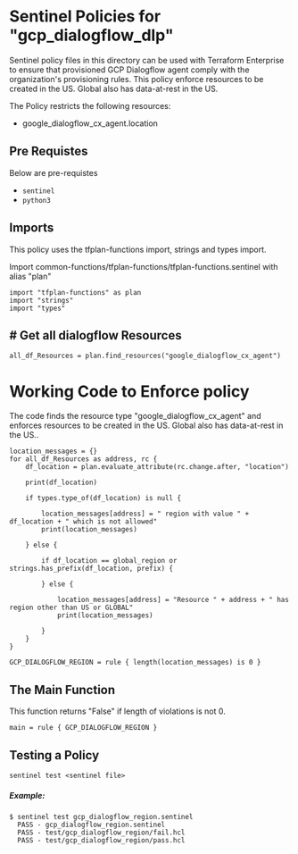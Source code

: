 # Sentinel Policies for "gcp_dialogflow_dlp"

Sentinel policy files in this directory can be used with Terraform Enterprise to ensure that provisioned GCP Dialogflow agent comply with the organization's provisioning rules. This policy enforce resources to be created in the US. Global also has data-at-rest in the US.

The Policy restricts the following resources:

* google_dialogflow_cx_agent.location

## Pre Requistes 
Below are pre-requistes 
* `sentinel`
* `python3`


## Imports

This policy uses the tfplan-functions import, strings and types import. 

Import common-functions/tfplan-functions/tfplan-functions.sentinel with alias "plan"
```
import "tfplan-functions" as plan
import "strings"
import "types"
```


## # Get all dialogflow Resources
```
all_df_Resources = plan.find_resources("google_dialogflow_cx_agent")

```
# Working Code to Enforce policy
The code finds the resource type "google_dialogflow_cx_agent" and enforces resources to be created in the US. Global also has data-at-rest in the US..

```
location_messages = {}
for all_df_Resources as address, rc {
	df_location = plan.evaluate_attribute(rc.change.after, "location")

	print(df_location)

	if types.type_of(df_location) is null {

		location_messages[address] = " region with value " + df_location + " which is not allowed"
		print(location_messages)

	} else {

		if df_location == global_region or strings.has_prefix(df_location, prefix) {

		} else {

			location_messages[address] = "Resource " + address + " has region other than US or GLOBAL"
			print(location_messages)

		}
	}
}

GCP_DIALOGFLOW_REGION = rule { length(location_messages) is 0 }

```
## The Main Function
This function returns "False" if length of violations is not 0.

```
main = rule { GCP_DIALOGFLOW_REGION }

```

## Testing a Policy

```
sentinel test <sentinel file>
```
#####  Example: 
```
$ sentinel test gcp_dialogflow_region.sentinel
  PASS - gcp_dialogflow_region.sentinel
  PASS - test/gcp_dialogflow_region/fail.hcl
  PASS - test/gcp_dialogflow_region/pass.hcl
```
